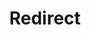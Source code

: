 ﻿---
layout: src/layouts/Redirect.astro
title: Redirect
redirect: https://octopus.com/docs/administration/server-extensibility/customizing-an-octopus-deploy-server-extension
pubDate:  2023-01-01
navSearch: false
navSitemap: false
navMenu: false
---
